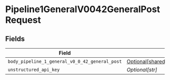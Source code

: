 # Pipeline1GeneralV0042GeneralPostRequest


## Fields

| Field                                                                                                                | Type                                                                                                                 | Required                                                                                                             | Description                                                                                                          |
| -------------------------------------------------------------------------------------------------------------------- | -------------------------------------------------------------------------------------------------------------------- | -------------------------------------------------------------------------------------------------------------------- | -------------------------------------------------------------------------------------------------------------------- |
| `body_pipeline_1_general_v0_0_42_general_post`                                                                       | [Optional[shared.BodyPipeline1GeneralV0042GeneralPost]](../../models/shared/bodypipeline1generalv0042generalpost.md) | :heavy_minus_sign:                                                                                                   | N/A                                                                                                                  |
| `unstructured_api_key`                                                                                               | *Optional[str]*                                                                                                      | :heavy_minus_sign:                                                                                                   | N/A                                                                                                                  |